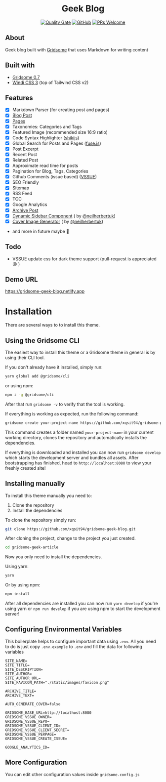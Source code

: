 <div align="center">
    <h1>Geek Blog</h1>
    <a href="https://sonarcloud.io/summary/new_code?id=xqsit94_geek-blog"><img src="https://sonarcloud.io/api/project_badges/measure?project=xqsit94_geek-blog&metric=alert_status" alt="Quality Gate"></a>
    <a href="https://github.com/xqsit94/gridsome-starter-geek-blog/blob/main/LICENSE"><img alt="GitHub" src="https://img.shields.io/github/license/xqsit94/gridsome-starter-geek-blog?color=green&logo=github"></a>
    <a href="https://github.com/xqsit94/gridsome-starter-geek-blog/pulls"><img alt="PRs Welcome" src="https://img.shields.io/badge/PRs-welcome-brightgreen"></a>
</div>

## About

Geek blog built with [Gridsome](https://gridsome.org) that uses Markdown for writing content

## Built with

- [Gridsome 0.7](https://gridsome.org/)
- [Windi CSS 3](https://windicss.org/) (top of Tailwind CSS v2)

## Features

- [x] Markdown Parser (for creating post and pages)
- [x] [Blog Post](article)
- [x] [Pages](docs)
- [x] Taxonomies: Categories and Tags
- [x] Featured Image (recommended size 16:9 ratio)
- [x] Code Syntax Highlighter ([shikijs](https://github.com/shikijs/shiki))
- [x] Global Search for Posts and Pages ([fuse.js](https://fusejs.io/))
- [x] Post Excerpt
- [x] Recent Post
- [x] Related Post
- [x] Approximate read time for posts
- [x] Pagination for Blog, Tags, Categories
- [x] Github Comments (issue based) ([VSSUE](https://github.com/meteorlxy/vssue))
- [x] SEO Friendly
- [x] Sitemap
- [x] RSS Feed
- [x] TOC
- [x] Google Analytics
- [x] [Archive Post](article/2021-10-18-archived.md)
- [x] [Dynamic Sidebar Component](https://github.com/xqsit94/gridsome-starter-geek-blog/pull/6) (
  by [@neilherbertuk](https://github.com/neilherbertuk))
- [x] [Cover Image Generator](https://gridsome-geek-blog.netlify.app/cover-image/) (
  by [@neilherbertuk](https://github.com/neilherbertuk))
- and more in future maybe 🥳

## Todo

- VSSUE update css for dark theme support (pull-request is appreciated 😝 )

## Demo URL

https://gridsome-geek-blog.netlify.app

# Installation

There are several ways to to install this theme.

## Using the Gridsome CLI

The easiest way to install this theme or a Gridsome theme in general is by using their CLI tool.

If you don't already have it installed, simply run:

```bash
yarn global add @gridsome/cli
```

or using npm:

```bash
npm i -g @gridsome/cli
```

After that run `gridsome -v` to verify that the tool is working.

If everything is working as expected, run the following command:

```bash
gridsome create your-project-name https://github.com/xqsit94/gridsome-geek-blog
```

This command creates a folder named `your-project-name` in your current working directory, clones the repository and
automatically installs the dependencies.

If everything is downloaded and installed you can now run `gridsome develop` which starts the development server and
bundles all assets. After bootstrapping has finished, head to `http://localhost:8080` to view your freshly created site!

## Installing manually

To install this theme manually you need to:

1. Clone the repository
2. Install the dependencies

To clone the repository simply run:

```bash
git clone https://github.com/xqsit94/gridsome-geek-blog.git
```

After cloning the project, change to the project you just created.

```bash
cd gridsome-geek-article
```

Now you only need to install the dependencies.

Using yarn:

```bash
yarn
```

Or by using npm:

```bash
npm install
```

After all dependencies are installed you can now run `yarn develop` if you're using yarn or `npm run develop` if you are
using npm to start the development server!

## Configuring Environmental Variables

This boilerplate helps to configure important data using `.env`. All you need to do is just copy `.env.example`
to `.env`
and fill the data for following variables

```dotenv
SITE_NAME=
SITE_TITLE=
SITE_DESCRIPTION=
SITE_AUTHOR=
SITE_AUTHOR_URL=
SITE_FAVICON_PATH="./static/images/favicon.png"

ARCHIVE_TITLE=
ARCHIVE_TEXT=

AUTO_GENERATE_COVER=false

GRIDSOME_BASE_URL=http://localhost:8080
GRIDSOME_VSSUE_OWNER=
GRIDSOME_VSSUE_REPO=
GRIDSOME_VSSUE_CLIENT_ID=
GRIDSOME_VSSUE_CLIENT_SECRET=
GRIDSOME_VSSUE_PERPAGE=
GRIDSOME_VSSUE_CREATE_ISSUE=

GOOGLE_ANALYTICS_ID=
```

## More Configuration

You can edit other configuration values inside `gridsome.config.js`
